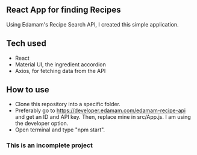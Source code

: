 ## React App for finding Recipes ##

Using Edamam's Recipe Search API, I created this simple application.

## Tech used ##
- React
- Material UI, the ingredient accordion
- Axios, for fetching data from the API

## How to use ##
- Clone this repository into a specific folder.
- Preferably go to https://developer.edamam.com/edamam-recipe-api and get an ID and API key. Then, replace mine in src/App.js. I am using the developer option.
- Open terminal and type "npm start".

### This is an incomplete project ###
